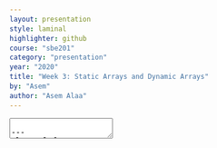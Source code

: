 ```yaml
---
layout: presentation
style: laminal
highlighter: github
course: "sbe201"
category: "presentation"
year: "2020"
title: "Week 3: Static Arrays and Dynamic Arrays"
by: "Asem"
author: "Asem Alaa"
---
```



<textarea id="source">

---
class: left, top
## Introduction to Arrays

--
#### Arrays structures, are:

--
* The .green[**simplest**] data structure.
--
* Placed .blue[**contiguously**] in memory.
--
* Referred by the .blue[**address of the first element**].
--
* .green[**Simple**] iterations using for-loops.



--
#### Arrays can be constructed on:

--
* Stack Memory => **Static Arrays**
--
* Heap Memory => **Dynamic Arrays**

---
class: left, top
## Static Arrays

--
* .red[**Limited** in size].
--
* .red[**Size** determined at **compile-time**].
--
* .green[Automatic memory management.]

---
class: left, top
### Constructing Static Array

--
<img src="/gallery/dna_array.svg" style="width:80%;">


--
```c++
// Construction of array-of-integers with size 10.
int array1[10];

// Construction of array-of-characters with size 150.
char array2[150];

// Construction + Initialization of array-of-doubles with size 4
double physicalConstants[] = { 3.1415926 , 2.717 , 1.618 , 1.0 };

// Construction + Initialization of array-of-characters of size 6
char dna[] = { 'A' , 'A' , 'C' , 'T' , 'G' , 'C' };
```
---
class: left, top
### Accessing Elements of Array

--
`double a[10]; // Declaration`



--
To access array elements,

--
* First element => `a[0]`.
--
* Base pointer => the address of first element => `&a[0]`.
--
* Second element => `a[1]`.
--
* index = offset = distance from `a[0]`.


---
class: left, top
#### Example: Factorials Sequence

Let `factorial` an integer array holding a lookup table for factorial numbers

--
```c++
int factorial[5];

factorial[0] = 1;
factorial[1] = 1;
factorial[2] = 2 * factorial[1];
factorial[3] = 3 * factorial[2];
factorial[4] = 4 * factorial[3];

```

---
#### Example: DNA Sequence

class: left, top
Let `dna` a sequence of some genetic region.

.center[<img src="/gallery/dna-rna-double-helix-rotating-animation-13.gif" style="width:15%">]

--
```c++
// Alternative way of Construction + Initialization
// of array-of-characters of size 6
char dna[] = { 'A' , 'A' , 'C' , 'T' , 'G' , 'C' };

std::cout << dna[0] << std::endl; // Prints: A

dna[1] = 'T'; // Modifies the second element to 'T'.

std::cout << dna[1] << std::endl; // Prints: T
```

---
class: left, top
### Iterating Over Static Array

--
```c++
for( int i = 0; i < 6 ; ++i )
{
    std::cout << dna[i] << ", ";
}

std::cout << "\n";
```

---
class: left, top
#### Application: Compute Average of Array

--
Implement the following mean function (logic), to calculate the average of array elements.

--
$$ \bar{x} = \frac{1}{n}\left (\sum_{i=1}^n{x_i}\right ) = \frac{x_1+x_2+\cdots +x_n}{n} $$


--
```c++
double mean( double *array , int size )
{
    double sum = 0;
    for( int i = 0 ; i < size ; ++i )
        sum = sum + array[ i ];
    return sum / size;
}
int main()
{
    double ecg_samples[] = { 9.1 , 12.9, 12.4, 15.2, 19.0, 23.3 };
    double ecg_mean = mean( &ecg_samples[0] , 6 );
}
```
---
class: left, top
## Dynamic Arrays

--
* Lives on .blue[**Heap Memory**].
--
* .green[**Flexibility**]: **Size** determined at compilation or run-time .
--
* You can construct .green[**very large**].
--
* You .red[**need to manually delete dynamic arrays**].

---
class: left, top
### Constructing Dynamic Array

```c++
// Construction of array-of-integers with arbitrary.
int size = 0;
std::cin >> size; // size determined at run-time.

// You cannot construct static arrays with an arbitrary size
// like in dynamic array.
int *array1 = new int[ size ];

// Construction of array-of-characters with size 150000 
// (around 150 Mega Bytes in memory).
char dna_chromosome11 = new char[ 150000 ];
```

--
Any typo? :suspect:

---
class: left, top
### Constructing Dynamic Array

```c++
// Construction of array-of-integers with arbitrary.
int size = 0;
std::cin >> size; // size determined at run-time.

// You cannot construct static arrays with an arbitrary size
// like in dynamic array.
int *array1 = new int[ size ];

// Construction of array-of-characters with size 150000 
// (around 150 Mega Bytes in memory).
char *dna_chromosome11 = new char[ 150000 ];
```

Any typo? :feelsgood:

---
class: left, top
### Memory Management

```c++
int *array1 = new int[ 900 ];

char *dna_chromosome11 = new char[ 150000 ];

// Load some DNA from external file to the constructed array
loadDNA( dna_chromosome11 , 150000 , 
        "/home/user/chromosomes/some-dna.txt");

// Do some interesting analysis on your genome.
someInterestingFunction( &dna_chromosome11[0] , 150000 );

// Another operations on array1
anotherInterestingFunction( &array1[0] , 900 );

// After we no longer need array1,
delete [] array1; // Note the square brackets!
delete [] dna_chromosome11;
```

---
class: left, top
## Special Case: Array of Characters (String)

```c++
// Alternative way of Construction + Initialization of 
// array-of-characters of size 6
char dna[] = { 'A' , 'A' , 'C' , 'T' , 'G' , 'C' , '\0'};

std::cout << dna << "\n"; // Prints: AACTGC

// Alternatively, it is always recommended to use 'std::string'
std::string dna2 = "AACTGC"
std::cout << dna2 << "\n";
```

---
class: left, top
## Basic Operations on Static and Dynamic Arrays

### Copying between arrays

--
Assume that you want to copy an array to another array (either static or dynamic).

```c++
#include <algorithm> // Needed for std::copy
#include <iostream> // Needed for std::cout
int main()
{
    char dna1[] = { 'A' , 'A' , 'C' , 'T' , 'G' , 'C' , '\0'};

    char dna2[ 7 ];

    std::copy( &dna1[0] , &dna1[6] , &dna2[0] );

    std::cout << dna2 << std::endl;
}
```


---
class: left, top
## `std::copy`

--
```c++
std::copy( &dna1[0] , &dna1[6] , &dna2[0] );
```

--
To copy from **source** array to **target** array:


--
1. Address of first element of **source** array.
--
2. Address of last element of **source** array.
--
3. Address of first element of **target** array.


--
Equivalent to:

```c++
for( int i = 0 ; i < 7 ; ++i )
{
    dna2[i] = dna1[i];
}
```



---
### Arrays ∩ `struct`
#### Revisiting `struct`

--
```c++
double area( double w , double h )
{
    return w * h;
}
```

--
```c++
struct Rectangle
{
    double w;
    double h;
};
```

--
* `Rectangle` is now a user-defined type, 
--
* consists of two `double`s.

---
### Arrays ∩ `struct`
#### Revisiting `struct` (cont'd)

```c++
struct Rectangle
{
    double w; // First member
    double h; // Second member
}; // Don't forget a semicolon here!

double area( Rectangle rectangle )
{
    return rectangle.w * rectangle.h;
}
// By the way..
double area2( Rectangle *prect )
{
    return prect->w * prect->h;
}
```

---
### Arrays ∩ `struct`
#### Revisiting `struct` (cont'd)

```c++
int main()
{
    Rectangle rect;
    rect.w = 3;
    rect.h = 5;
    
    std::cout << area( rect ) << std::endl;
    std::cout << area2( &rect ) << std::endl;
    return 0;
}
```

---
class: left, top
### Arrays ∩ `struct`

Consider a function that returns the summation of array.

--
```c++
int sum( int *arr, int size )
{
    int sum = 0;
    for( int i = 0; i < size ; ++i )
    {
        sum += arr[ i ];
    }
    return sum;
}
```
--
Can we do better?


---
class: left, top
### Arrays ∩ `struct`

We may also package an array with its size, using `struct`

--
```c++
struct IntegerArray
{
    int *data;
    int size;
};

int sum( IntegerArray array )
{
    int sum = 0;
    for( int i = 0; i < array.size ; ++i )
    {
        sum += array.data[ i ];
    }
    return sum;
}
```

---
class: left, top
### Arrays ∩ `struct`

```c++
int main()
{
    IntegerArray array;
    array.data = new int[10]; 
    array.size = 10;
    std::cout << sum( array ) << std::endl;
    
    // We still need to delete the array on the heap
    delete [] array.data;
}
```

---
### `struct` for returning multiple values
#### Example 1: Find the roots

$$ax^2 + bx + c = 0$$

Recall the exercise of lab 2..  

```c++
void root( double a, double b, double c, double &x1, double &x2)
{
    double delta = std::sqrt( b*b - 4*a*c);
    x1 = (-b - delta)/(2*a);
    x2 = (-b + delta)/(2*a);
}
int main(int argc, char **argv)
{
    double a,b,c,x1,x2; std::cin >> a >> b >> c;
    root(a, b, c, x1, x2);
    std::cout << x1 << "\n" << x2 << "\n";
}
```


---
### `struct` for returning multiple values
#### Example 1: Find the roots
```c++
struct Roots
{  
    double x1; double x2; 
};
Roots root( double a, double b, double c)
{
    Roots r;
    double delta = std::sqrt( b*b - 4*a*c);
    r.x1 = (-b - delta)/(2*a);
    r.x2 = (-b + delta)/(2*a);
    return r;
}
int main()
{
    double a,b,c; std::cin >> a >> b >> c;
    Roots r = root(a, b, c);
    std::cout << r.x1 << "\n" << r.x2 << "\n";
}// Try online: http://cpp.sh/9tkdv
```

---
class: left, top
### `struct` for returning multiple values

#### Example 2: ECG statistics

--
```c++
struct ECGArray // We could name it also DoubleArray
{
    double *data;
    int size;
}

struct Statistics
{
    double mean;
    double variance;
    double min;
    double max;
}
```

---
class: left, top
### `struct` for returning multiple values

#### Example 2: ECG statistics (cont'd)


```c++
// Very self-explaining function header!
Statistics analyzeECG( ECGArray ecg )
{
    Statistics analysis; 

    analysis.mean = // Some logic here
    analysis.variance = // Some logic there
    analysis.max = //
    analysis.min = //
    return analysis;
}
```

---
class: left, top
# Thank you

</textarea>

